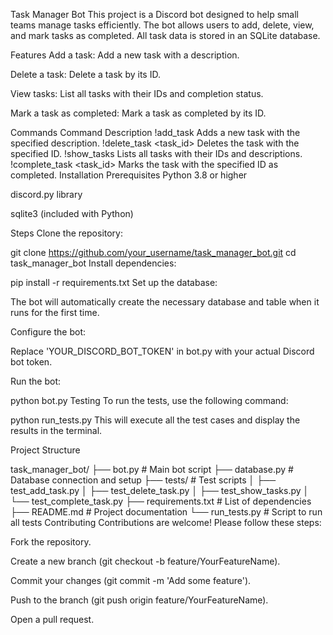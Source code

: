 Task Manager  Bot
This project is a Discord bot designed to help small teams manage tasks efficiently. The bot allows users to add, delete, view, and mark tasks as completed. All task data is stored in an SQLite database.

Features
Add a task: Add a new task with a description.

Delete a task: Delete a task by its ID.

View tasks: List all tasks with their IDs and completion status.

Mark a task as completed: Mark a task as completed by its ID.

Commands
Command	Description
!add_task <description>	Adds a new task with the specified description.
!delete_task <task_id>	Deletes the task with the specified ID.
!show_tasks	Lists all tasks with their IDs and descriptions.
!complete_task <task_id>	Marks the task with the specified ID as completed.
Installation
Prerequisites
Python 3.8 or higher

discord.py library

sqlite3 (included with Python)

Steps
Clone the repository:


git clone https://github.com/your_username/task_manager_bot.git
cd task_manager_bot
Install dependencies:


pip install -r requirements.txt
Set up the database:

The bot will automatically create the necessary database and table when it runs for the first time.

Configure the bot:

Replace 'YOUR_DISCORD_BOT_TOKEN' in bot.py with your actual Discord bot token.

Run the bot:


python bot.py
Testing
To run the tests, use the following command:

python run_tests.py
This will execute all the test cases and display the results in the terminal.

Project Structure

task_manager_bot/
├── bot.py                  # Main bot script
├── database.py             # Database connection and setup
├── tests/                  # Test scripts
│   ├── test_add_task.py
│   ├── test_delete_task.py
│   ├── test_show_tasks.py
│   └── test_complete_task.py
├── requirements.txt        # List of dependencies
├── README.md               # Project documentation
└── run_tests.py            # Script to run all tests
Contributing
Contributions are welcome! Please follow these steps:

Fork the repository.

Create a new branch (git checkout -b feature/YourFeatureName).

Commit your changes (git commit -m 'Add some feature').

Push to the branch (git push origin feature/YourFeatureName).

Open a pull request.
